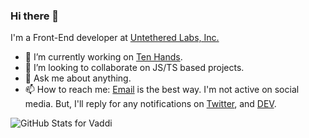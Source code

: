 ### Hi there 👋

I'm a Front-End developer at [Untethered Labs, Inc.](https://gkaccess.com)

- 🔭 I’m currently working on [Ten Hands](https://github.com/saisandeepvaddi/ten-hands).
- 👯 I’m looking to collaborate on JS/TS based projects.
- 💬 Ask me about anything.
- 📫 How to reach me: [Email](mailto://saisandeepvaddi@gmail.com) is the best way. I'm not active on social media. But, I'll reply for any notifications on [Twitter](https://twitter.com/saisandeepvaddi), and [DEV](https://dev.to/saisandeepvaddi).

![GitHub Stats for Vaddi](https://github-readme-stats.vercel.app/api?username=saisandeepvaddi&show_icons=true)

<!--
**saisandeepvaddi/saisandeepvaddi** is a ✨ _special_ ✨ repository because its `README.md` (this file) appears on your GitHub profile.

Here are some ideas to get you started:

- 🔭 I’m currently working on ...
- 🌱 I’m currently learning ...
- 👯 I’m looking to collaborate on ...
- 🤔 I’m looking for help with ...
- 💬 Ask me about ...
- 📫 How to reach me: ...
- 😄 Pronouns: ...
- ⚡ Fun fact: ...
-->
